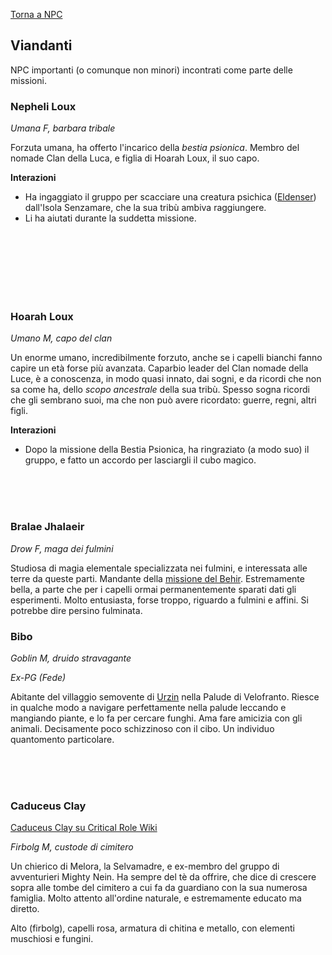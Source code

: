 [Torna a NPC](../npc)

## Viandanti

NPC importanti (o comunque non minori) incontrati come parte delle missioni.

### Nepheli Loux

<div style="width: 25%; background-image: url('https://pbs.twimg.com/media/FPzLDcQX0AUmmt9?format=jpg&name=medium');    background-position: top -10px right -50px;   background-size: 150%;" class="portrait"> <a href="https://pbs.twimg.com/media/FPzLDcQX0AUmmt9?format=jpg&name=medium" class="fill-div"></a></div>

*Umana F, barbara tribale*

Forzuta umana, ha offerto l'incarico della *bestia psionica*. Membro del nomade Clan della Luca, e figlia di Hoarah Loux, il suo capo.

**Interazioni**

- Ha ingaggiato il gruppo per scacciare una creatura psichica ([Eldenser](#eldenser)) dall'Isola Senzamare, che la sua tribù ambiva raggiungere.
- Li ha aiutati durante la suddetta missione.

<br>
<br>
<br>
<br>
<br>
<br>

### Hoarah Loux
<div style="width: 25%; background-image: url('https://s1.zerochan.net/Hoarah.Loux.600.3598352.jpg'); background-position: top 10% right 55%; background-size: 300%;" class="portrait"> <a href="https://s1.zerochan.net/Hoarah.Loux.600.3598352.jpg" class="fill-div"></a></div>

*Umano M, capo del clan*

Un enorme umano, incredibilmente forzuto, anche se i capelli bianchi fanno capire un età forse più avanzata. Caparbio leader del Clan nomade della Luce, è a conoscenza, in modo quasi innato, dai sogni, e da ricordi che non sa come ha, dello *scopo ancestrale* della sua tribù. Spesso sogna ricordi che gli sembrano suoi, ma che non può avere ricordato: guerre, regni, altri figli.

**Interazioni**

- Dopo la missione della Bestia Psionica, ha ringraziato (a modo suo) il gruppo, e fatto un accordo per lasciargli il cubo magico.

<br>
<br>
<br>

### Bralae Jhalaeir
*Drow F, maga dei fulmini*

Studiosa di magia elementale specializzata nei fulmini, e interessata alle terre da queste parti. Mandante della [missione del Behir](./quest.md#behir). Estremamente bella, a parte che per i capelli ormai permanentemente sparati dati gli esperimenti. Molto entusiasta, forse troppo, riguardo a fulmini e affini. Si potrebbe dire persino fulminata.

### Bibo
<div style="width: 25%; background-image: url('https://i.imgur.com/eInBERC.png'); background-position: top 25% right 50%; background-size: 300%;" class="portrait"> <a href="https://i.imgur.com/eInBERC.png" class="fill-div"></a></div>

*Goblin M, druido stravagante*

*Ex-PG (Fede)*

Abitante del villaggio semovente di [Urzin](/xho/luoghi#urzin) nella Palude di Velofranto. Riesce in qualche modo a navigare perfettamente nella palude leccando e mangiando piante, e lo fa per cercare funghi. Ama fare amicizia con gli animali. Decisamente poco schizzinoso con il cibo. Un individuo quantomento particolare.

<br>
<br>
<br>

### Caduceus Clay

<div style="width: 25%; background-image: url('https://i.imgur.com/UeRIYZM.png'); background-size: 100%;" class="portrait"> <a href="https://i.imgur.com/UeRIYZM.png" class="fill-div"></a></div>

[Caduceus Clay su Critical Role Wiki](https://criticalrole.fandom.com/wiki/Caduceus_Clay)

*Firbolg M, custode di cimitero*

Un chierico di Melora, la Selvamadre, e ex-membro del gruppo di avventurieri Mighty Nein. Ha sempre del tè da offrire, che dice di crescere sopra alle tombe del cimitero a cui fa da guardiano con la sua numerosa famiglia. Molto attento all'ordine naturale, e estremamente educato ma diretto.

Alto (firbolg), capelli rosa, armatura di chitina e metallo, con elementi muschiosi e fungini.

<br>
<br>
<br>